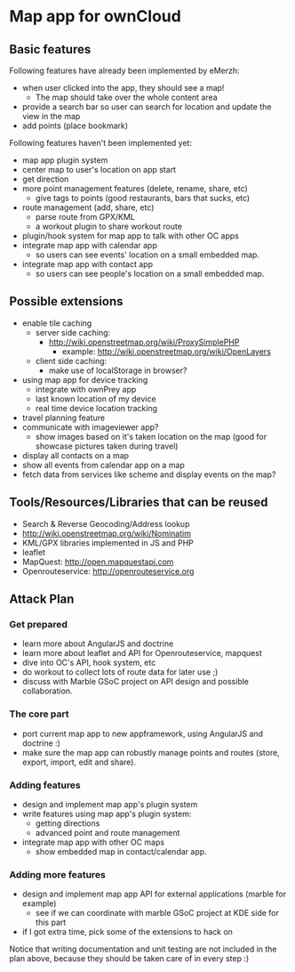 # Map app for ownCloud

## Basic features

Following features have already been implemented by eMerzh:

* when user clicked into the app, they should see a map!
  * The map should take over the whole content area
* provide a search bar so user can search for location and update the view in the map
* add points (place bookmark)

Following features haven't been implemented yet:

* map app plugin system
* center map to user's location on app start
* get direction
* more point management features (delete, rename, share, etc)
  * give tags to points (good restaurants, bars that sucks, etc)
* route management (add, share, etc)
  * parse route from GPX/KML
  * a workout plugin to share workout route
* plugin/hook system for map app to talk with other OC apps
* integrate map app with calendar app
  * so users can see events' location on a small embedded map.
* integrate map app with contact app
  * so users can see people's location on a small embedded map.


## Possible extensions
* enable tile caching
  * server side caching:
    * http://wiki.openstreetmap.org/wiki/ProxySimplePHP
	  * example:  http://wiki.openstreetmap.org/wiki/OpenLayers
  * client side caching:
    * make use of localStorage in browser?
* using map app for device tracking
  * integrate with ownPrey app
  * last known location of my device
  * real time device location tracking
* travel planning feature
* communicate with imageviewer app?
  * show images based on it's taken location on the map (good for showcase
    pictures taken during travel)
* display all contacts on a map
* show all events from calendar app on a map
* fetch data from services like scheme and display events on the map?


## Tools/Resources/Libraries that can be reused
* Search & Reverse Geocoding/Address lookup
 * http://wiki.openstreetmap.org/wiki/Nominatim
* KML/GPX libraries implemented in JS and PHP
* leaflet
* MapQuest: http://open.mapquestapi.com
* Openrouteservice: http://openrouteservice.org


## Attack Plan

### Get prepared
* learn more about AngularJS and doctrine
* learn more about leaflet and API for Openrouteservice, mapquest
* dive into OC's API, hook system, etc
* do workout to collect lots of route data for later use ;)
* discuss with Marble GSoC project on API design and possible collaboration.

### The core part
* port current map app to new appframework, using AngularJS and doctrine :)
* make sure the map app can robustly manage points and routes
  (store, export, import, edit and share).

### Adding features
* design and implement map app's plugin system
* write features using map app's plugin system:
  * getting directions
  * advanced point and route management
* integrate map app with other OC maps
  * show embedded map in contact/calendar app.

### Adding more features
* design and implement map app API for external applications (marble for example)
  * see if we can coordinate with marble GSoC project at KDE side for this part
* if I got extra time, pick some of the extensions to hack on

Notice that writing documentation and unit testing are not included in the plan
above, because they should be taken care of in every step :)
